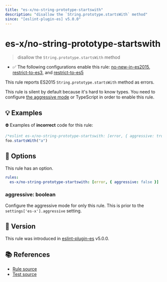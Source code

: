 ```yaml
---
title: "es-x/no-string-prototype-startswith"
description: "disallow the `String.prototype.startsWith` method"
since: "[eslint-plugin-es] v5.0.0"
---
```


# es-x/no-string-prototype-startswith
> disallow the `String.prototype.startsWith` method

- ✅ The following configurations enable this rule: [no-new-in-es2015], [restrict-to-es3], and [restrict-to-es5]

This rule reports ES2015 `String.prototype.startsWith` method as errors.

This rule is silent by default because it's hard to know types. You need to configure [the aggressive mode](https://github.com/eslint-community/eslint-plugin-es-x/tree/master/docs/#the-aggressive-mode) or TypeScript in order to enable this rule.

## 💡 Examples

⛔ Examples of **incorrect** code for this rule:

<eslint-playground type="bad">

```js
/*eslint es-x/no-string-prototype-startswith: [error, { aggressive: true }] */
foo.startsWith("a")
```

</eslint-playground>

## 🔧 Options

This rule has an option.

```yaml
rules:
  es-x/no-string-prototype-startswith: [error, { aggressive: false }]
```

### aggressive: boolean

Configure the aggressive mode for only this rule.
This is prior to the `settings['es-x'].aggressive` setting.

## 🚀 Version

This rule was introduced in [eslint-plugin-es] v5.0.0.

[eslint-plugin-es]: https://github.com/mysticatea/eslint-plugin-es

## 📚 References

- [Rule source](https://github.com/eslint-community/eslint-plugin-es-x/blob/master/lib/rules/no-string-prototype-startswith.js)
- [Test source](https://github.com/eslint-community/eslint-plugin-es-x/blob/master/tests/lib/rules/no-string-prototype-startswith.js)

[no-new-in-es2015]: ../configs/index.md#no-new-in-es2015
[restrict-to-es3]: ../configs/index.md#restrict-to-es3
[restrict-to-es5]: ../configs/index.md#restrict-to-es5
